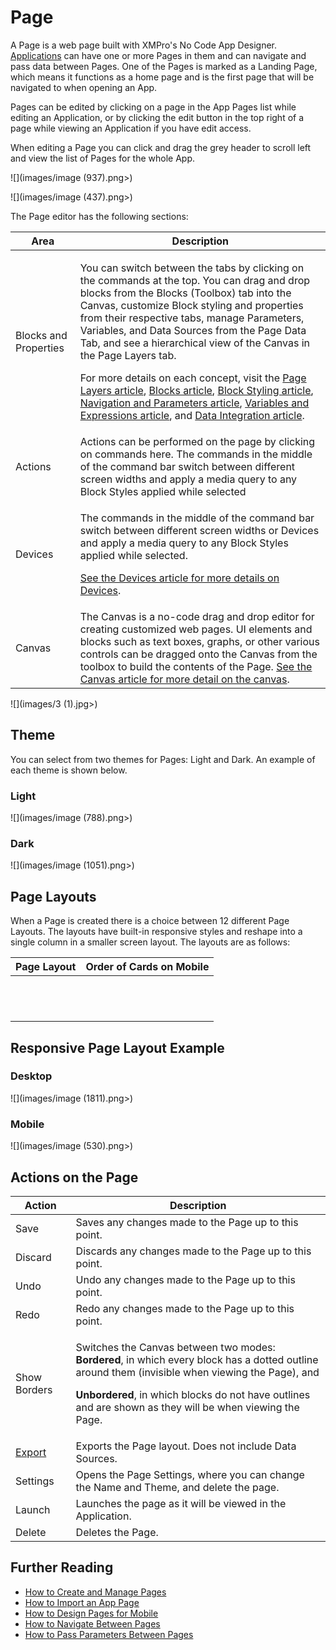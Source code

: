 # Page

A Page is a web page built with XMPro's No Code App Designer. [Applications](./) can have one or more Pages in them and can navigate and pass data between Pages. One of the Pages is marked as a Landing Page, which means it functions as a home page and is the first page that will be navigated to when opening an App.&#x20;

Pages can be edited by clicking on a page in the App Pages list while editing an Application, or by clicking the edit button in the top right of a page while viewing an Application if you have edit access.

When editing a Page you can click and drag the grey header to scroll left and view the list of Pages for the whole App.

![](images/image (937).png>)

![](images/image (437).png>)

The Page editor has the following sections:&#x20;

| Area                  | Description                                                                                                                                                                                                                                                                                                                                                                                                                                                                                                                                                                                                                                                                                                                                                                                                     |
| --------------------- | --------------------------------------------------------------------------------------------------------------------------------------------------------------------------------------------------------------------------------------------------------------------------------------------------------------------------------------------------------------------------------------------------------------------------------------------------------------------------------------------------------------------------------------------------------------------------------------------------------------------------------------------------------------------------------------------------------------------------------------------------------------------------------------------------------------- |
| Blocks and Properties | <p>You can switch between the tabs by clicking on the commands at the top. You can drag and drop blocks from the Blocks (Toolbox) tab into the Canvas, customize Block styling and properties from their respective tabs, manage Parameters, Variables, and Data Sources from the Page Data Tab, and see a hierarchical view of the Canvas in the Page Layers tab.</p><p>For more details on each concept, visit the <a href="page-layers.md">Page Layers article</a>, <a href="block.md">Blocks article</a>, <a href="block-styling.md">Block Styling article</a>, <a href="navigation-and-parameters.md">Navigation and Parameters article</a>, <a href="variables-and-expressions.md">Variables and Expressions article</a>, and <a href="data-integration.md#data-source">Data Integration article</a>.</p> |
| Actions               | Actions can be performed on the page by clicking on commands here. The commands in the middle of the command bar switch between different screen widths and apply a media query to any Block Styles applied while selected                                                                                                                                                                                                                                                                                                                                                                                                                                                                                                                                                                                      |
| Devices               | <p>The commands in the middle of the command bar switch between different screen widths or Devices and apply a media query to any Block Styles applied while selected.</p><p><a href="devices.md">See the Devices article for more details on Devices</a>. </p>                                                                                                                                                                                                                                                                                                                                                                                                                                                                                                                                                 |
| Canvas                | The Canvas is a no-code drag and drop editor for creating customized web pages. UI elements and blocks such as text boxes, graphs, or other various controls can be dragged onto the Canvas from the toolbox to build the contents of the Page. [See the Canvas article for more detail on the canvas](canvas.md).                                                                                                                                                                                                                                                                                                                                                                                                                                                                                              |

![](images/3 (1).jpg>)

## Theme

You can select from two themes for Pages: Light and Dark. An example of each theme is shown below.

### Light

![](images/image (788).png>)

### Dark

![](images/image (1051).png>)

## Page Layouts

When a Page is created there is a choice between 12 different Page Layouts. The layouts have built-in responsive styles and reshape into a single column in a smaller screen layout. The layouts are as follows:

| Page Layout                                                                | Order of Cards on Mobile                                                        |
| -------------------------------------------------------------------------- | ------------------------------------------------------------------------------- |
| <img src="../../.gitbook/assets/010 (1).png" alt="" data-size="original">  | <img src="../../.gitbook/assets/image (525).png" alt="" data-size="original">   |
| <img src="../../.gitbook/assets/020.png" alt="" data-size="original">      | <img src="../../.gitbook/assets/image (206).png" alt="" data-size="original">   |
| <img src="../../.gitbook/assets/030.png" alt="" data-size="original">      | <img src="../../.gitbook/assets/image (721).png" alt="" data-size="original">   |
| <img src="../../.gitbook/assets/040.png" alt="" data-size="original">      | <img src="../../.gitbook/assets/image (1228).png" alt="" data-size="original">  |
| <img src="../../.gitbook/assets/050.png" alt="" data-size="original">      | <img src="../../.gitbook/assets/image (23).png" alt="" data-size="original">    |
| <img src="../../.gitbook/assets/060.png" alt="" data-size="original">      | <img src="../../.gitbook/assets/image (1114).png" alt="" data-size="original">  |
| <img src="../../.gitbook/assets/070.png" alt="" data-size="original">      | <img src="../../.gitbook/assets/image (1837).png" alt="" data-size="original">  |
| <img src="../../.gitbook/assets/080.png" alt="" data-size="original">      | <img src="../../.gitbook/assets/image (1537).png" alt="" data-size="original">  |
| <img src="../../.gitbook/assets/090.png" alt="" data-size="original">      | <img src="../../.gitbook/assets/image (444).png" alt="" data-size="original">   |
| <img src="../../.gitbook/assets/100 (2).png" alt="" data-size="original">  | <img src="../../.gitbook/assets/image (671).png" alt="" data-size="original">   |
| <img src="../../.gitbook/assets/110 (2).png" alt="" data-size="original">  | <img src="../../.gitbook/assets/image (1529).png" alt="" data-size="original">  |
|  <img src="../../.gitbook/assets/120.png" alt="" data-size="original">     | <img src="../../.gitbook/assets/image (293).png" alt="" data-size="original">   |

## Responsive Page Layout Example

### Desktop

![](images/image (1811).png>)

### Mobile

![](images/image (530).png>)

## Actions on the Page

| **Action**                                         | **Description**                                                                                                                                                                                                                                                                                        |
| -------------------------------------------------- | ------------------------------------------------------------------------------------------------------------------------------------------------------------------------------------------------------------------------------------------------------------------------------------------------------ |
| Save                                               | Saves any changes made to the Page up to this point.                                                                                                                                                                                                                                                   |
| Discard                                            | Discards any changes made to the Page up to this point.                                                                                                                                                                                                                                                |
| Undo                                               | Undo any changes made to the Page up to this point.                                                                                                                                                                                                                                                    |
| Redo                                               | Redo any changes made to the Page up to this point.                                                                                                                                                                                                                                                    |
| Show Borders                                       | <p>Switches the Canvas between two modes: <br><strong>Bordered</strong>, in which every block has a dotted outline around them (invisible when viewing the Page), and</p><p><strong>Unbordered</strong>, in which blocks do not have outlines and are shown as they will be when viewing the Page.</p> |
| [Export](../../how-tos/import-export-and-clone.md) | Exports the Page layout. Does not include Data Sources.                                                                                                                                                                                                                                                |
| Settings                                           | Opens the Page Settings, where you can change the Name and Theme, and delete the page.                                                                                                                                                                                                                 |
| Launch                                             | Launches the page as it will be viewed in the Application.                                                                                                                                                                                                                                             |
| Delete                                             | Deletes the Page.                                                                                                                                                                                                                                                                                      |

## Further Reading

* [How to Create and Manage Pages](../../how-tos/apps/manage-pages.md)
* [How to Import an App Page](../../how-tos/apps/import-an-app-page.md)
* [How to Design Pages for Mobile](../../how-tos/apps/design-pages-for-mobile.md)
* [How to Navigate Between Pages](../../how-tos/apps/navigate-between-pages.md)
* [How to Pass Parameters Between Pages](../../how-tos/apps/pass-parameters-between-pages.md)


